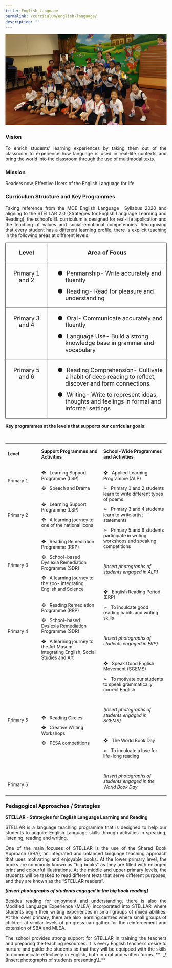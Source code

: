 ```yaml
---
title: English Language
permalink: /curriculum/english-language/
description: ""
---
```

![](/images/EL%201.jpg)

### Vision
<p style="text-align: justify;">To enrich students’ learning experiences by taking them out of the classroom to experience how language is used in real-life contexts and bring the world into the classroom through the use of multimodal texts.</p>

### Mission
<p style="text-align: justify;">Readers now, Effective Users of the English Language for life


### Curriculum Structure and Key Programmes
</p><p style="text-align: justify;">Taking reference from the MOE English Language&nbsp; Syllabus 2020 and aligning to the STELLAR 2.0 (Strategies for English Language Learning and Reading), the school’s EL curriculum is designed for real-life application and the teaching of values and social-emotional competencies. Recognising that every student has a different learning profile, there is explicit teaching in the following areas at different levels.</p>

<table style="border-collapse:collapse;mso-table-layout-alt:fixed;border:none;
 mso-border-alt:solid black 1.0pt;mso-yfti-tbllook:1536;mso-padding-alt:0cm 5.4pt 0cm 5.4pt;
 mso-border-insideh:1.0pt solid black;mso-border-insidev:1.0pt solid black" width="589" cellpadding="0" cellspacing="0" border="1" class="MsoNormalTable"><tbody><tr style="mso-yfti-irow:0;mso-yfti-firstrow:yes"><td style="width:108.75pt;border:solid black 1.0pt;
  padding:5.0pt 5.0pt 5.0pt 5.0pt" valign="top" width="145"><p style="text-align:center;line-height:normal;
  mso-pagination:none;border:none;mso-padding-alt:31.0pt 31.0pt 31.0pt 31.0pt;
  mso-border-shadow:yes" align="center" class="MsoNormal"><b style="mso-bidi-font-weight:normal"><span style="font-size:13.5pt" lang="EN-GB">Level</span></b></p></td><td style="width:333.0pt;border:solid black 1.0pt;
  border-left:none;mso-border-left-alt:solid black 1.0pt;padding:5.0pt 5.0pt 5.0pt 5.0pt" valign="top" width="444"><p style="text-align:center;line-height:normal;
  mso-pagination:none;border:none;mso-padding-alt:31.0pt 31.0pt 31.0pt 31.0pt;
  mso-border-shadow:yes" align="center" class="MsoNormal"><b style="mso-bidi-font-weight:normal"><span style="font-size:13.5pt" lang="EN-GB">Area of Focus</span></b></p></td></tr><tr style="mso-yfti-irow:1"><td style="width:108.75pt;border:solid black 1.0pt;
  border-top:none;mso-border-top-alt:solid black 1.0pt;padding:5.0pt 5.0pt 5.0pt 5.0pt" valign="top" width="145"><p style="text-align:center;line-height:normal;
  mso-pagination:none;border:none;mso-padding-alt:31.0pt 31.0pt 31.0pt 31.0pt;
  mso-border-shadow:yes" align="center" class="MsoNormal"><span style="font-size:13.5pt" lang="EN-GB">Primary 1 and 2</span></p></td><td style="width:333.0pt;border-top:none;border-left:
  none;border-bottom:solid black 1.0pt;border-right:solid black 1.0pt;
  mso-border-top-alt:solid black 1.0pt;mso-border-left-alt:solid black 1.0pt;
  padding:5.0pt 5.0pt 5.0pt 5.0pt" valign="top" width="444"><p style="margin-left:36.0pt;text-indent:-18.0pt;line-height:
  normal;mso-pagination:none;mso-list:l0 level1 lfo1;border:none;mso-padding-alt:
  31.0pt 31.0pt 31.0pt 31.0pt;mso-border-shadow:yes" class="MsoNormal"><span style="font-size:13.5pt" lang="EN-GB"><span style="mso-list:Ignore">●<span style="font:7.0pt &quot;Times New Roman&quot;">&nbsp;&nbsp;&nbsp;&nbsp; </span></span></span><span style="font-size:13.5pt" lang="EN-GB">Penmanship- Write accurately and fluently</span></p><p style="margin-left:36.0pt;text-indent:-18.0pt;line-height:
  normal;mso-pagination:none;mso-list:l0 level1 lfo1;border:none;mso-padding-alt:
  31.0pt 31.0pt 31.0pt 31.0pt;mso-border-shadow:yes" class="MsoNormal"><span style="font-size:13.5pt" lang="EN-GB"><span style="mso-list:Ignore">●<span style="font:7.0pt &quot;Times New Roman&quot;">&nbsp;&nbsp;&nbsp;&nbsp; </span></span></span><span style="font-size:13.5pt" lang="EN-GB">Reading- Read for pleasure and understanding</span></p></td></tr><tr style="mso-yfti-irow:2"><td style="width:108.75pt;border:solid black 1.0pt;
  border-top:none;mso-border-top-alt:solid black 1.0pt;padding:5.0pt 5.0pt 5.0pt 5.0pt" valign="top" width="145"><p style="text-align:center;line-height:normal;
  mso-pagination:none;border:none;mso-padding-alt:31.0pt 31.0pt 31.0pt 31.0pt;
  mso-border-shadow:yes" align="center" class="MsoNormal"><span style="font-size:13.5pt" lang="EN-GB">Primary 3 and 4</span></p></td><td style="width:333.0pt;border-top:none;border-left:
  none;border-bottom:solid black 1.0pt;border-right:solid black 1.0pt;
  mso-border-top-alt:solid black 1.0pt;mso-border-left-alt:solid black 1.0pt;
  padding:5.0pt 5.0pt 5.0pt 5.0pt" valign="top" width="444"><p style="margin-left:36.0pt;text-indent:-18.0pt;line-height:
  normal;mso-pagination:none;mso-list:l1 level1 lfo3;border:none;mso-padding-alt:
  31.0pt 31.0pt 31.0pt 31.0pt;mso-border-shadow:yes" class="MsoNormal"><span style="font-size:13.5pt" lang="EN-GB"><span style="mso-list:Ignore">●<span style="font:7.0pt &quot;Times New Roman&quot;">&nbsp;&nbsp;&nbsp;&nbsp; </span></span></span><span style="font-size:13.5pt" lang="EN-GB">Oral- Communicate accurately and fluently</span></p><p style="margin-left:36.0pt;text-indent:-18.0pt;line-height:
  normal;mso-pagination:none;mso-list:l1 level1 lfo3;border:none;mso-padding-alt:
  31.0pt 31.0pt 31.0pt 31.0pt;mso-border-shadow:yes" class="MsoNormal"><span style="font-size:13.5pt" lang="EN-GB"><span style="mso-list:Ignore">●<span style="font:7.0pt &quot;Times New Roman&quot;">&nbsp;&nbsp;&nbsp;&nbsp; </span></span></span><span style="font-size:13.5pt" lang="EN-GB">Language Use- Build a strong knowledge base in grammar and vocabulary</span></p></td></tr><tr style="mso-yfti-irow:3;mso-yfti-lastrow:yes"><td style="width:108.75pt;border:solid black 1.0pt;
  border-top:none;mso-border-top-alt:solid black 1.0pt;padding:5.0pt 5.0pt 5.0pt 5.0pt" valign="top" width="145"><p style="text-align:center;line-height:normal;
  mso-pagination:none;border:none;mso-padding-alt:31.0pt 31.0pt 31.0pt 31.0pt;
  mso-border-shadow:yes" align="center" class="MsoNormal"><span style="font-size:13.5pt" lang="EN-GB">Primary 5 and 6</span></p></td><td style="width:333.0pt;border-top:none;border-left:
  none;border-bottom:solid black 1.0pt;border-right:solid black 1.0pt;
  mso-border-top-alt:solid black 1.0pt;mso-border-left-alt:solid black 1.0pt;
  padding:5.0pt 5.0pt 5.0pt 5.0pt" valign="top" width="444"><p style="margin-left:36.0pt;text-indent:-18.0pt;line-height:
  normal;mso-pagination:none;mso-list:l2 level1 lfo2" class="MsoNormal"><span style="font-size:13.5pt" lang="EN-GB"><span style="mso-list:Ignore">●<span style="font:7.0pt &quot;Times New Roman&quot;">&nbsp;&nbsp;&nbsp;&nbsp; </span></span></span><span style="font-size:13.5pt" lang="EN-GB">Reading Comprehension- Cultivate a habit of deep reading to reflect, discover and form connections.</span></p><p style="margin-left:36.0pt;text-indent:-18.0pt;line-height:
  normal;mso-pagination:none;mso-list:l2 level1 lfo2" class="MsoNormal"><span style="font-size:13.5pt" lang="EN-GB"><span style="mso-list:Ignore">●<span style="font:7.0pt &quot;Times New Roman&quot;">&nbsp;&nbsp;&nbsp;&nbsp; </span></span></span><span style="font-size:13.5pt" lang="EN-GB">Writing- Write to represent ideas, thoughts and feelings in formal and informal settings</span></p></td></tr></tbody></table>

**Key programmes at the levels that supports our curricular goals:**



<p>&nbsp;</p>
<table width="652">
<tbody>
<tr>
<td width="124">
<p><strong>Level</strong></p>
</td>
<td width="257">
<p><strong>Support Programmes and Activities</strong></p>
</td>
<td width="271">
<p><strong>School-Wide Programmes and Activities </strong></p>
</td>
</tr>
<tr>
<td width="124">
<p>Primary 1</p>
</td>
<td width="257">
<p>❖&nbsp;&nbsp; Learning Support Programme (LSP)</p>
<p>❖&nbsp;&nbsp; Speech and Drama&nbsp;&nbsp;&nbsp;&nbsp;&nbsp;&nbsp;</p>
</td>
<td width="271" rowspan="6">
<p>❖&nbsp;&nbsp; Applied Learning Programme (ALP)</p>
<p>➢&nbsp;&nbsp; Primary 1 and 2 students learn to write different types of poems</p>
<p>➢&nbsp;&nbsp; Primary 3 and 4 students learn to write artist statements</p>
<p>➢&nbsp;&nbsp; Primary 5 and 6 students participate in writing workshops and speaking competitions</p>
<p>&nbsp;</p>
<p><em>[Insert photographs of students engaged in ALP]</em></p>
<p>&nbsp;</p>
<p>❖&nbsp;&nbsp; English Reading Period (ERP)</p>
<p>➢&nbsp;&nbsp; To inculcate good reading habits and writing skills&nbsp;</p>
<p>&nbsp;</p>
<p><em>[Insert photographs of students engaged in ERP]</em></p>
<p>&nbsp;</p>
<p>❖&nbsp;&nbsp; Speak Good English Movement (SGEMS)</p>
<p>➢&nbsp;&nbsp; To motivate our students to speak grammatically correct English</p>
<p>&nbsp;</p>
<p><em>[Insert photographs of students engaged in SGEMS]</em></p>
<p><em>&nbsp;</em></p>
<p>❖&nbsp;&nbsp; The World Book Day</p>
<p>➢&nbsp;&nbsp; To inculcate a love for life-long reading</p>
<p>&nbsp;</p>
<p><em>[Insert photographs of students engaged in the World Book Day</em></p>
</td>
</tr>
<tr>
<td width="124">
<p>Primary 2</p>
</td>
<td width="257">
<p>❖&nbsp;&nbsp; Learning Support Programme (LSP)</p>
<p>❖&nbsp;&nbsp; A learning journey to one of the national icons</p>
</td>
</tr>
<tr>
<td width="124">
<p>Primary 3</p>
</td>
<td width="257">
<p>❖&nbsp;&nbsp; Reading Remediation Programme (RRP)</p>
<p>❖&nbsp;&nbsp; School-based Dyslexia Remediation Programme (SDR)</p>
<p>❖&nbsp;&nbsp; A learning journey to the zoo- integrating English and Science</p>
</td>
</tr>
<tr>
<td width="124">
<p>Primary 4</p>
</td>
<td width="257">
<p>❖&nbsp;&nbsp; Reading Remediation Programme (RRP)</p>
<p>❖&nbsp;&nbsp; School-based Dyslexia Remediation Programme (SDR)</p>
<p>❖&nbsp;&nbsp; A learning journey to the Art Musum- integrating English, Social Studies and Art</p>
</td>
</tr>
<tr>
<td width="124">
<p>Primary 5</p>
</td>
<td width="257" rowspan="2">
<p>❖&nbsp;&nbsp; Reading Circles</p>
<p>❖&nbsp;&nbsp; Creative Writing Workshops</p>
<p>❖&nbsp;&nbsp; PESA competitions</p>
</td>
</tr>
<tr>
<td width="124">
<p>Primary 6</p>
</td>
</tr>
</tbody>
</table>



### Pedagogical Approaches / Strategies

 **STELLAR - Strategies for English Language Learning and Reading**  

<p style="text-align: justify;">STELLAR is a language teaching programme that is designed to help our students to acquire English Language skills through activities in speaking, listening, reading and writing.

</p><p style="text-align: justify;">One of the main focuses of STELLAR is the use of the Shared Book Approach (SBA), an integrated and balanced language teaching approach that uses motivating and enjoyable books. At the lower primary level, the books are commonly known as “big books” as they are filled with enlarged print and colourful illustrations. At the middle and upper primary levels, the students will be tasked to read different texts that serve different purposes, and they are known as the “STELLAR readers”.

**_\[Insert photographs of students engaged in the big book reading\]_**

</p><p style="text-align: justify;">Besides reading for enjoyment and understanding, there is also the Modified Language Experience (MLEA) incorporated into STELLAR where students begin their writing experiences in small groups of mixed abilities. At the lower primary, there are also learning centres where small groups of children at similar levels of progress can gather for the reinforcement and extension of SBA and MLEA.

</p><p style="text-align: justify;">The school provides strong support for STELLAR in training the teachers and preparing the teaching resources. It is every English teacher’s desire to nurture and guide the students so that they will be equipped with the skills to communicate effectively in English, both in oral and written forms.
**
&nbsp;_\[Insert photographs of students presenting\]_**
	</p>